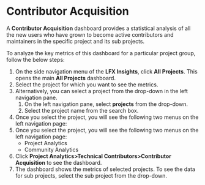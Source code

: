 # Contributor Acquisition

A **Contributor Acquisition** dashboard provides a statistical analysis of all the new users who have grown to become active contributors and maintainers in the specific project and its sub projects.



To analyze the key metrics of this dashboard for a particular project group, follow the below steps:

1. On the side navigation menu of the **LFX Insights**, click **All Projects**. This opens the main **All Projects** dashboard.
2. Select the project for which you want to see the metrics.&#x20;
3. Alternatively, you can select a project from the drop-down in the left navigation pane.&#x20;
   1. On the left navigation pane, select **projects** from the drop-down.
   2. Select the project name from the search box.
4. Once you select the project, you will see the following two menus on the left navigation page:&#x20;
5. Once you select the project, you will see the following two menus on the left navigation page:&#x20;
   * Project Analytics
   * Community Analytics
6. Click **Project Analytics>Technical Contributors>Contributor Acquisition** to see the dashboard.
7. The dashboard shows the metrics of selected projects. To see the data for sub projects, select the sub project from the drop-down.
